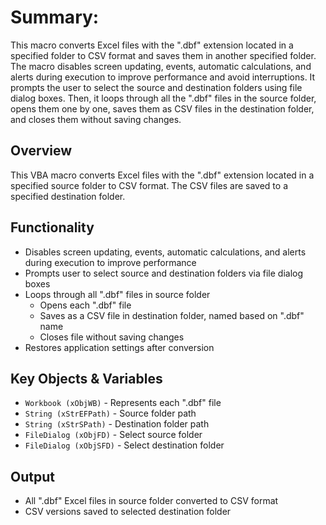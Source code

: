 # Summary:
This macro converts Excel files with the ".dbf" extension located in a specified folder to CSV format and saves them in another specified folder. The macro disables screen updating, events, automatic calculations, and alerts during execution to improve performance and avoid interruptions. It prompts the user to select the source and destination folders using file dialog boxes. Then, it loops through all the ".dbf" files in the source folder, opens them one by one, saves them as CSV files in the destination folder, and closes them without saving changes.

## Overview

This VBA macro converts Excel files with the ".dbf" extension located in a specified source folder to CSV format. The CSV files are saved to a specified destination folder.

## Functionality

- Disables screen updating, events, automatic calculations, and alerts during execution to improve performance
- Prompts user to select source and destination folders via file dialog boxes
- Loops through all ".dbf" files in source folder
  - Opens each ".dbf" file
  - Saves as a CSV file in destination folder, named based on ".dbf" name
  - Closes file without saving changes
- Restores application settings after conversion

## Key Objects & Variables

- `Workbook (xObjWB)` - Represents each ".dbf" file  
- `String (xStrEFPath)` - Source folder path
- `String (xStrSPath)` - Destination folder path 
- `FileDialog (xObjFD)` - Select source folder
- `FileDialog (xObjSFD)` - Select destination folder

## Output

- All ".dbf" Excel files in source folder converted to CSV format
- CSV versions saved to selected destination folder